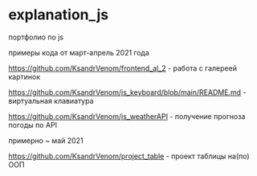 # explanation_js
 портфолио по js
 
примеры кода от март-апрель 2021 года

https://github.com/KsandrVenom/frontend_al_2 - работа с галереей картинок

https://github.com/KsandrVenom/js_keyboard/blob/main/README.md - виртуальная клавиатура

https://github.com/KsandrVenom/js_weatherAPI - получение прогноза погоды по API

примерно ~ май 2021


https://github.com/KsandrVenom/project_table - проект таблицы на(по) ООП
